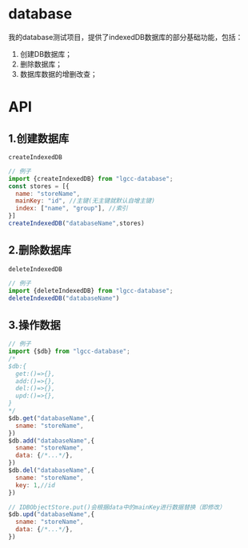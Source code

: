 # database
我的database测试项目，提供了indexedDB数据库的部分基础功能，包括：
1. 创建DB数据库；
2. 删除数据库；
3. 数据库数据的增删改查；

# API
## 1.创建数据库
`createIndexedDB`

``` js
// 例子
import {createIndexedDB} from "lgcc-database";
const stores = [{
  name: "storeName",
  mainKey: "id", //主键(无主键就默认自增主键)
  index: ["name", "group"], //索引
}]
createIndexedDB("databaseName",stores)
```

## 2.删除数据库
`deleteIndexedDB`

``` js
// 例子
import {deleteIndexedDB} from "lgcc-database";
deleteIndexedDB("databaseName")
```

## 3.操作数据
``` js
// 例子
import {$db} from "lgcc-database";
/*
$db:{
  get:()=>{},
  add:()=>{},
  del:()=>{},
  upd:()=>{},
}
*/
$db.get("databaseName",{
  sname: "storeName",
})
$db.add("databaseName",{
  sname: "storeName",
  data: {/*...*/},
})
$db.del("databaseName",{
  sname: "storeName",
  key: 1,//id
})

// IDBObjectStore.put()会根据data中的mainKey进行数据替换（即修改）
$db.upd("databaseName",{
  sname: "storeName",
  data: {/*...*/},
})
```

